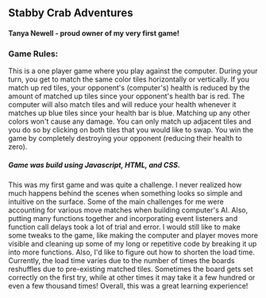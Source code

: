 ## Stabby Crab Adventures
#### Tanya Newell - proud owner of my very first game!

### Game Rules:
This is a one player game where you play against the computer.  During your turn, you get to match the same color tiles horizontally or vertically. If you match up red tiles, your opponent's (computer's) health is reduced by the amount of matched up tiles since your opponent's health bar is red. The computer will also match tiles and will reduce your health whenever it matches up blue tiles since your health bar is blue. Matching up any other colors won't cause any damage. You can only match up adjacent tiles and you do so by clicking on both tiles that you would like to swap. You win the game by completely destroying your opponent (reducing their health to zero).

##### Game was build using Javascript, HTML, and CSS.  

This was my first game and was quite a challenge. I never realized how much happens behind the scenes when something looks so simple and intuitive on the surface. Some of the main challenges for me were accounting for various move matches when building computer's AI. Also, putting many functions together and incorporating event listeners and function call delays took a lot of trial and error.  I would still like to make some tweaks to the game, like making the computer and player moves more visible and cleaning up some of my long or repetitive code by breaking it up into more functions. Also, I'd like to figure out how to shorten the load time.  Currently, the load time varies due to the number of times the boards reshuffles due to pre-existing matched tiles.  Sometimes the board gets set correctly on the first try, while at other times it may take it a few hundred or even a few thousand times! Overall, this was a great learning experience!
